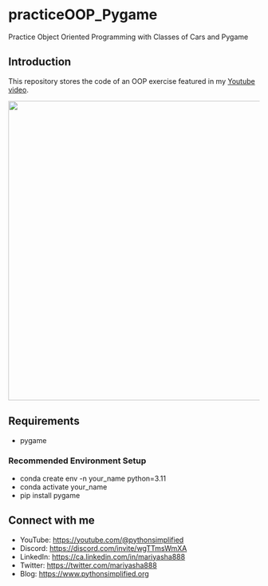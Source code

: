 # practiceOOP_Pygame
Practice Object Oriented Programming with Classes of Cars and Pygame

## Introduction

This repository stores the code of an OOP exercise featured in my <a href="https://youtu.be/cgxTwQT1ahw" target="_blank">Youtube video</a>.

<img src="https://github.com/MariyaSha/practiceOOP_Pygame/assets/32107652/97b839c0-c665-4164-8d58-5deb8a9bd229" width=600px>

## Requirements
- pygame

### Recommended Environment Setup
- conda create env -n your_name python=3.11
- conda activate your_name
- pip install pygame

## Connect with me
- YouTube: https://youtube.com/@pythonsimplified
- Discord: https://discord.com/invite/wgTTmsWmXA
- LinkedIn: https://ca.linkedin.com/in/mariyasha888
- Twitter: https://twitter.com/mariyasha888
- Blog: https://www.pythonsimplified.org


